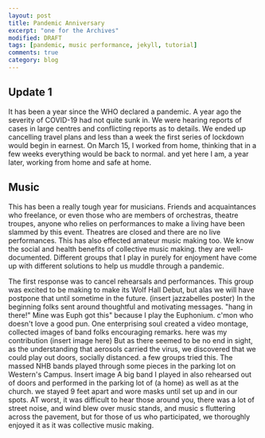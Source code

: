 ```yaml
---
layout: post
title: Pandemic Anniversary
excerpt: "one for the Archives"
modified: DRAFT
tags: [pandemic, music performance, jekyll, tutorial]
comments: true
category: blog
---
```


## Update 1
 It has been a year since the WHO declared a pandemic. A year ago the severity of COVID-19 had not quite sunk in. We were hearing reports of cases in large centres and conflicting reports as to details. We ended up cancelling travel plans and less than a week the first series of lockdown would begin in earnest. On March 15, I worked from home, thinking that in a few weeks everything would be back to normal. and yet here I am, a year later, working from home and safe at home.

## Music
This has been a really tough year for musicians. Friends and acquaintances who freelance, or even those who are members of orchestras, theatre troupes, anyone who relies on performances to make a living have been slammed by this event. Theatres are closed and there are no live performances.
This has also effected amateur music making too. We know the social and health benefits of collective music making. they are well-documented. Different groups that I play in purely for enjoyment have come up with different solutions to help us muddle through a pandemic.

The first response was to cancel rehearsals and performances. This group was excited to be making to make its Wolf Hall Debut, but alas we will have postpone that until sometime in the future.
(insert jazzabelles poster)
In the beginning folks sent around thoughtful and motivating messages. "hang in there!" Mine was Euph got this" because I play the Euphonium. c'mon who doesn't love a good pun. One enterprising soul created a video montage, collected images of band folks encouraging remarks.
here was my contribution
(insert image here)
But as there seemed to be no end in sight, as the understanding that aerosols carried the virus, we discovered that we could play out doors, socially distanced. a few groups tried this. The massed NHB bands played through some pieces in the parking lot on Western's Campus.
Insert image
A big band I played in also rehearsed out of doors and performed  in the parking lot of (a home) as well as at the church.  we stayed 9 feet apart and wore masks until set up and in our spots. AT worst, it was difficult to hear those around you, there was a lot of street noise, and wind blew over music stands, and music s fluttering across the pavement, but for those of us who participated, we thoroughly enjoyed it as it was  collective music making.
